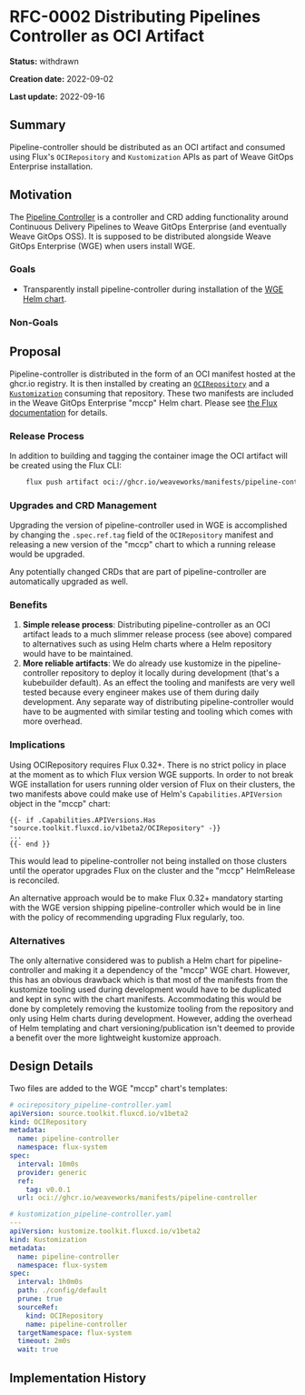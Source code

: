 # RFC-0002 Distributing Pipelines Controller as OCI Artifact

<!--
The title must be short and descriptive.
-->

**Status:** withdrawn

<!--
Status represents the current state of the RFC.
Must be one of `provisional`, `implementable`, `implemented`, `deferred`, `rejected`, `withdrawn`, or `replaced`.
-->

**Creation date:** 2022-09-02

**Last update:** 2022-09-16

## Summary

<!--
One paragraph explanation of the proposed feature or enhancement.
-->

Pipeline-controller should be distributed as an OCI artifact and consumed using Flux's `OCIRepository` and `Kustomization` APIs as part of Weave GitOps Enterprise installation.

## Motivation

<!--
This section is for explicitly listing the motivation, goals, and non-goals of
this RFC. Describe why the change is important and the benefits to users.
-->

The [Pipeline Controller](https://github.com/weaveworks/pipeline-controller) is a controller and CRD adding functionality around Continuous Delivery Pipelines to Weave GitOps Enterprise (and eventually Weave GitOps OSS). It is supposed to be distributed alongside Weave GitOps Enterprise (WGE) when users install WGE.

### Goals

<!--
List the specific goals of this RFC. What is it trying to achieve? How will we
know that this has succeeded?
-->

* Transparently install pipeline-controller during installation of the [WGE Helm chart](https://github.com/weaveworks/weave-gitops-enterprise/tree/4174e4ec39743bd66c0c3ffc35e1cfff4d67cd16/charts/mccp).

### Non-Goals

<!--
What is out of scope for this RFC? Listing non-goals helps to focus discussion
and make progress.
-->

## Proposal

<!--
This is where we get down to the specifics of what the proposal actually is.
This should have enough detail that reviewers can understand exactly what
you're proposing, but should not include things like API designs or
implementation.

If the RFC goal is to document best practices,
then this section can be replaced with the the actual documentation.
-->

Pipeline-controller is distributed in the form of an OCI manifest hosted at the ghcr.io registry. It is then installed by creating an [`OCIRepository`](https://fluxcd.io/flux/components/source/ocirepositories/) and a [`Kustomization`](https://fluxcd.io/flux/components/kustomize/) consuming that repository. These two manifests are included in the Weave GitOps Enterprise "mccp" Helm chart. Please see [the Flux documentation](https://fluxcd.io/flux/cheatsheets/oci-artifacts/#consuming-artifacts) for details.

### Release Process

In addition to building and tagging the container image the OCI artifact will be created using the Flux CLI:

```sh
	flux push artifact oci://ghcr.io/weaveworks/manifests/pipeline-controller:$(IMG_TAG) --path=./config/ --source=https://github.com/weaveworks/pipeline-controller --revision=$(IMG_TAG)/$(shell git rev-parse HEAD)
```

### Upgrades and CRD Management

Upgrading the version of pipeline-controller used in WGE is accomplished by changing the `.spec.ref.tag` field of the `OCIRepository` manifest and releasing a new version of the "mccp" chart to which a running release would be upgraded.

Any potentially changed CRDs that are part of pipeline-controller are automatically upgraded as well.

### Benefits

1. **Simple release process**: Distributing pipeline-controller as an OCI artifact leads to a much slimmer release process (see above) compared to alternatives such as using Helm charts where a Helm repository would have to be maintained.
1.  **More reliable artifacts**: We do already use kustomize in the pipeline-controller repository to deploy it locally during development (that's a kubebuilder default). As an effect the tooling and manifests are very well tested because every engineer makes use of them during daily development. Any separate way of distributing pipeline-controller would have to be augmented with similar testing and tooling which comes with more overhead.

### Implications

Using OCIRepository requires Flux 0.32+. There is no strict policy in place at the moment as to which Flux version WGE supports. In order to not break WGE installation for users running older version of Flux on their clusters, the two manifests above could make use of Helm's `Capabilities.APIVersion` object in the "mccp" chart:

```
{{- if .Capabilities.APIVersions.Has "source.toolkit.fluxcd.io/v1beta2/OCIRepository" -}}
...
{{- end }}
```

This would lead to pipeline-controller not being installed on those clusters until the operator upgrades Flux on the cluster and the "mccp" HelmRelease is reconciled.

An alternative approach would be to make Flux 0.32+ mandatory starting with the WGE version shipping pipeline-controller which would be in line with the policy of recommending upgrading Flux regularly, too.

### Alternatives

<!--
List plausible alternatives to the proposal and explain why the proposal is superior.

This is a good place to incorporate suggestions made during discussion of the RFC.
-->

The only alternative considered was to publish a Helm chart for pipeline-controller and making it a dependency of the "mccp" WGE chart. However, this has an obvious drawback which is that most of the manifests from the kustomize tooling used during development would have to be duplicated and kept in sync with the chart manifests. Accommodating this would be done by completely removing the kustomize tooling from the repository and only using Helm charts during development. However, adding the overhead of Helm templating and chart versioning/publication isn't deemed to provide a benefit over the more lightweight kustomize approach.

## Design Details

<!--
This section should contain enough information that the specifics of your
change are understandable. This may include API specs and code snippets.

The design details should address at least the following questions:
- How can this feature be enabled / disabled?
- Does enabling the feature change any default behavior?
- Can the feature be disabled once it has been enabled?
- How can an operator determine if the feature is in use?
- Are there any drawbacks when enabling this feature?
-->

Two files are added to the WGE "mccp" chart's templates:

```yaml
# ocirepository_pipeline-controller.yaml
apiVersion: source.toolkit.fluxcd.io/v1beta2
kind: OCIRepository
metadata:
  name: pipeline-controller
  namespace: flux-system
spec:
  interval: 10m0s
  provider: generic
  ref:
    tag: v0.0.1
  url: oci://ghcr.io/weaveworks/manifests/pipeline-controller
```

```yaml
# kustomization_pipeline-controller.yaml
---
apiVersion: kustomize.toolkit.fluxcd.io/v1beta2
kind: Kustomization
metadata:
  name: pipeline-controller
  namespace: flux-system
spec:
  interval: 1h0m0s
  path: ./config/default
  prune: true
  sourceRef:
    kind: OCIRepository
    name: pipeline-controller
  targetNamespace: flux-system
  timeout: 2m0s
  wait: true
```

## Implementation History

<!--
Major milestones in the lifecycle of the RFC such as:
- The first Flux release where an initial version of the RFC was available.
- The version of Flux where the RFC graduated to general availability.
- The version of Flux where the RFC was retired or superseded.
-->
